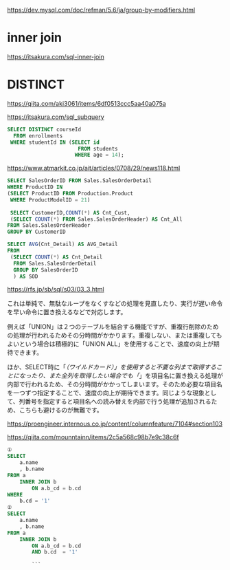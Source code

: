 https://dev.mysql.com/doc/refman/5.6/ja/group-by-modifiers.html

# inner join
https://itsakura.com/sql-inner-join

# DISTINCT
https://qiita.com/aki3061/items/6df0513ccc5aa40a075a

https://itsakura.com/sql_subquery
```sql
SELECT DISTINCT courseId
  FROM enrollments
 WHERE studentId IN (SELECT id
                       FROM students
                      WHERE age = 14); 
```

https://www.atmarkit.co.jp/ait/articles/0708/29/news118.html
```sql
SELECT SalesOrderID FROM Sales.SalesOrderDetail
WHERE ProductID IN 
(SELECT ProductID FROM Production.Product
 WHERE ProductModelID = 21)
 
 SELECT CustomerID,COUNT(*) AS Cnt_Cust,
 (SELECT COUNT(*) FROM Sales.SalesOrderHeader) AS Cnt_All
FROM Sales.SalesOrderHeader
GROUP BY CustomerID

SELECT AVG(Cnt_Detail) AS AVG_Detail
FROM
 (SELECT COUNT(*) AS Cnt_Detail
  FROM Sales.SalesOrderDetail
  GROUP BY SalesOrderID
  ) AS SOD
```

https://rfs.jp/sb/sql/s03/03_3.html




これは単純で、無駄なループをなくすなどの処理を見直したり、実行が遅い命令を早い命令に置き換えるなどで対応します。

例えば「UNION」は２つのテーブルを結合する機能ですが、重複行削除のための処理が行われるためその分時間がかかります。重複しない、または重複してもよいという場合は積極的に「UNION ALL」を使用することで、速度の向上が期待できます。

ほか、SELECT時に「*（ワイルドカード）」を使用すると不要な列まで取得することになったり、また全列を取得したい場合でも「*」を項目名に置き換える処理が内部で行われるため、その分時間がかかってしまいます。そのため必要な項目名を一つずつ指定することで、速度の向上が期待できます。同じような現象として、列番号を指定すると項目名への読み替えを内部で行う処理が追加されるため、こちらも避けるのが無難です。

https://proengineer.internous.co.jp/content/columnfeature/7104#section103



https://qiita.com/mounntainn/items/2c5a568c98b7e9c38c6f
```SQL
①
SELECT
    a.name
    , b.name
FROM a
    INNER JOIN b
        ON a.b_cd = b.cd
WHERE 
    b.cd = '1'
②
SELECT
    a.name
    , b.name
FROM a
    INNER JOIN b
        ON a.b_cd = b.cd
        AND b.cd  = '1'
        
        ```
